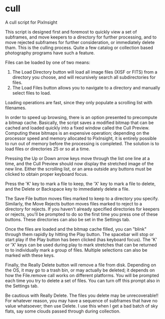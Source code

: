 # cull
A cull script for PixInsight

This script is designed first and foremost to quickly view a set of subframes, and move keepers
to a directory for further processing, and to move rejected subframes for further consideration,
or immediately delete tham. This is the culling process. Quite a few catalog or collection based
photography programs have such a feature.

Files can be loaded by one of two means:
1. The Load Directory button will load all image files (XISF or FITS) from a directory you choose,
and will recursively search all subdirectories for files.
2. The Load Files button allows you to navigate to a directory and manually select files to load.

Loading operations are fast, since they only populate a scrolling list with filenames.

In order to speed up browsing, there is an option presented to precompute a bitmap cache. Basically,
the script saves a modified bitmap that can be cached and loaded quickly into a fixed window called
the Cull Preview. Computing these bitmaps is an expensive operation; depending on the processor speed
and memory allocated to PixInsight, it is entirely possible to run out of memory before the processing
is completed. The solution is to load files or directories 25 or so at a time.

Pressing the Up or Down arrow keys move through the list one line at a time, and the Cull Preview should
now display the stretched image of the new line. Either the scrolling list, or an area outside any
buttons must be clicked to obtain proper keyboard focus.

Press the 'K' key to mark a file to keep, the 'X' key to mark a file to delete, and the Delete or
Backspace key to immediately delete a file.

The Save File button moves files marked to keep to a directory you specify. Similarly, the Move Rejects
button moves files marked to reject to a directory for rejects. If you haven't already specified
directories for keepers or rejects, you'll be prompted to do so the first time you press one of these
buttons. These directories can also be set in the Settings tab.

Once the files are loaded and the bitmap cache filled, you can "blink" through them rapidly by hitting
the Play button. The spacebar will stop or start play if the Play button has been clicked (has keyboard
focus). The 'K' or 'X' keys can be used during play to mark stretches that can be returned to to
individually mark a group of files. Multiple selections can also be marked with these keys.

Finally, the Really Delete button will remove a file from disk. Depending on the OS, it may go to a
trash bin, or may actually be deleted; it depends on how the File.remove call works on different platforms.
You will be prompted each time you try to delete a set of files. You can turn off this prompt also
in the Settings tab.

Be cautious with Really Delete. The files you delete may be unrecoverable!! For whatever reason, you may have
a sequence of subframes that have no value whatsoever; then use Delete. I use this when I get a bad
batch of sky flats, say some clouds passed through during collection.
